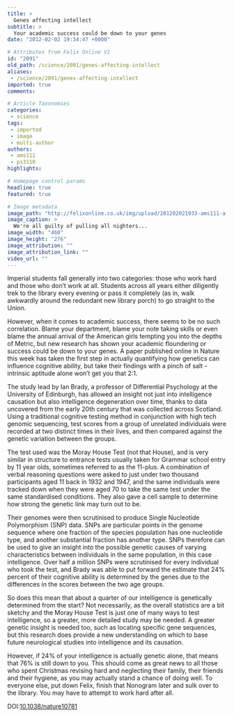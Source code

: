 ```yaml
---
title: >
  Genes affecting intellect
subtitle: >
  Your academic success could be down to your genes
date: "2012-02-02 19:34:47 +0000"

# Attributes from Felix Online V1
id: "2091"
old_path: /science/2091/genes-affecting-intellect
aliases:
 - /science/2091/genes-affecting-intellect
imported: true
comments:

# Article Taxonomies
categories:
 - science
tags:
 - imported
 - image
 - multi-author
authors:
 - ams111
 - ps3110
highlights:

# Homepage control params
headline: true
featured: true

# Image metadata
image_path: "http://felixonline.co.uk/img/upload/201202021933-ams111-a-student-working-in-the--007.jpg"
image_caption: >
  We're all guilty of pulling all nighters...
image_width: "460"
image_height: "276"
image_attribution: ""
image_attribution_link: ""
video_url: ""
---
```


Imperial students fall generally into two categories: those who work hard and those who don’t work at all. Students across all years either diligently trek to the library every evening or pass it completely (as in, walk awkwardly around the redundant new library porch) to go straight to the Union.

However, when it comes to academic success, there seems to be no such correlation. Blame your department, blame your note taking skills or even blame the annual arrival of the American girls tempting you into the depths of Metric, but new research has shown your academic floundering or success could be down to your genes. A paper published online in Nature this week has taken the first step in actually quantifying how genetics can influence cognitive ability, but take their findings with a pinch of salt - intrinsic aptitude alone won’t get you that 2:1.

The study lead by Ian Brady, a professor of Differential Psychology at the University of Edinburgh, has allowed an insight not just into intelligence causation but also intelligence degeneration over time, thanks to data uncovered from the early 20th century that was collected across Scotland. Using a traditional cognitive testing method in conjunction with high tech genomic sequencing, test scores from a group of unrelated individuals were recorded at two distinct times in their lives, and then compared against the genetic variation between the groups.

The test used was the Moray House Test (not that House), and is very similar in structure to entrance tests usually taken for Grammar school entry by 11 year olds, sometimes referred to as the 11-plus. A combination of verbal reasoning questions were asked to just under two thousand participants aged 11 back in 1932 and 1947, and the same individuals were tracked down when they were aged 70 to take the same test under the same standardised conditions. They also gave a cell sample to determine how strong the genetic link may turn out to be.

Their genomes were then scrutinised to produce Single Nucleotide Polymorphism (SNP) data. SNPs are particular points in the genome sequence where one fraction of the species population has one nucleotide type, and another substantial fraction has another type. SNPs therefore can be used to give an insight into the possible genetic causes of varying characteristics between individuals in the same population, in this case intelligence. Over half a million SNPs were scrutinised for every individual who took the test, and Brady was able to put forward the estimate that 24% percent of their cognitive ability is determined by the genes due to the differences in the scores between the two age groups.

So does this mean that about a quarter of our intelligence is genetically determined from the start? Not necessarily, as the overall statistics are a bit sketchy and the Moray House Test is just one of many ways to test intelligence, so a greater, more detailed study may be needed. A greater genetic insight is needed too, such as locating specific gene sequences, but this research does provide a new understanding on which to base future neurological studies into intelligence and its causation.

However, if 24% of your intelligence is actually genetic alone, that means that 76% is still down to you. This should come as great news to all those who spent Christmas revising hard and neglecting their family, their friends and their hygiene, as you may actually stand a chance of doing well. To everyone else, put down Felix, finish that Nonogram later and sulk over to the library. You may have to attempt to work hard after all.

DOI:[10.1038/nature10781](http://www.nature.com/nature/journal/vaop/ncurrent/full/nature10781.html)
